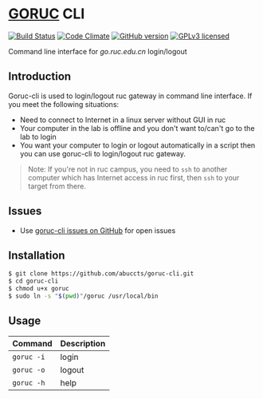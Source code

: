 [GORUC](http://go.ruc.edu.cn) CLI
=================================

[![Build Status](https://travis-ci.org/abuccts/goruc-cli.svg?branch=master)](https://travis-ci.org/abuccts/goruc-cli)
[![Code Climate](https://codeclimate.com/github/abuccts/goruc-cli/badges/gpa.svg)](https://codeclimate.com/github/abuccts/goruc-cli)
[![GitHub version](https://badge.fury.io/gh/abuccts%2Fgoruc-cli.svg)](https://badge.fury.io/gh/abuccts%2Fgoruc-cli)
[![GPLv3 licensed](https://img.shields.io/badge/license-GPL%20v3-blue.svg)](https://www.gnu.org/licenses/gpl-3.0-standalone.html)

Command line interface for *go.ruc.edu.cn* login/logout

Introduction
------------
Goruc-cli is used to login/logout ruc gateway in command line interface. If you meet the following situations:
* Need to connect to Internet in a linux server without GUI in ruc
* Your computer in the lab is offline and you don't want to/can't go to the lab to login
* You want your computer to login or logout automatically in a script
then you can use goruc-cli to login/logout ruc gateway.
> Note: If you're not in ruc campus, you need to `ssh` to another computer which has Internet access in ruc first, then `ssh` to your target from there.

Issues
------

* Use [goruc-cli issues on GitHub](https://github.com/abuccts/goruc-cli/issues) for open issues

Installation
------------

``` sh
$ git clone https://github.com/abuccts/goruc-cli.git
$ cd goruc-cli
$ chmod u+x goruc
$ sudo ln -s "$(pwd)"/goruc /usr/local/bin
```

Usage
-----
| Command  | Description |
| ------------- | ------------- |
| `goruc -i`  | login  |
| `goruc -o`  | logout  |
| `goruc -h`  | help  |
